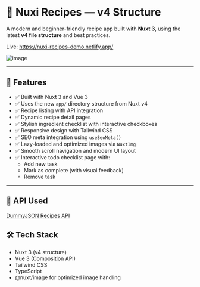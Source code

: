 # 🍳 Nuxi Recipes — v4 Structure

A modern and beginner-friendly recipe app built with **Nuxt 3**, using the latest **v4 file structure** and best practices.

Live: https://nuxi-recipes-demo.netlify.app/

![image](https://github.com/user-attachments/assets/da7603a4-a5b2-4139-b6e5-ba03f712ef29)

---

## 🚀 Features

- ✅ Built with Nuxt 3 and Vue 3
- ✅ Uses the new `app/` directory structure from Nuxt v4
- ✅ Recipe listing with API integration
- ✅ Dynamic recipe detail pages
- ✅ Stylish ingredient checklist with interactive checkboxes
- ✅ Responsive design with Tailwind CSS
- ✅ SEO meta integration using `useSeoMeta()`
- ✅ Lazy-loaded and optimized images via `NuxtImg`
- ✅ Smooth scroll navigation and modern UI layout
- ✅ Interactive todo checklist page with:
  - Add new task
  - Mark as complete (with visual feedback)
  - Remove task
---
## 🔗 API Used
[DummyJSON Recipes API](https://dummyjson.com/recipes)

## 🛠 Tech Stack
- Nuxt 3 (v4 structure)
- Vue 3 (Composition API)
- Tailwind CSS
- TypeScript
- @nuxt/image for optimized image handling

